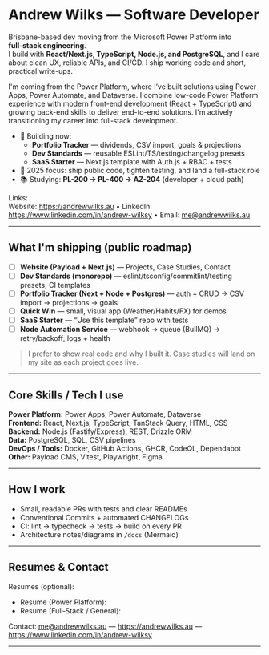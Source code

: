 # Andrew Wilks — Software Developer

Brisbane-based dev moving from the Microsoft Power Platform into **full‑stack engineering**.  
I build with **React/Next.js, TypeScript, Node.js, and PostgreSQL**, and I care about clean UX, reliable APIs, and CI/CD. I ship working code and short, practical write-ups.

I'm coming from the Power Platform, where I’ve built solutions using Power Apps, Power Automate, and Dataverse. I combine low-code Power Platform experience with modern front-end development (React + TypeScript) and growing back-end skills to deliver end-to-end solutions. I'm actively transitioning my career into full‑stack development.

- 🔭 Building now:
  - **Portfolio Tracker** — dividends, CSV import, goals & projections
  - **Dev Standards** — reusable ESLint/TS/testing/changelog presets
  - **SaaS Starter** — Next.js template with Auth.js + RBAC + tests
- 🎯 2025 focus: ship public code, tighten testing, and land a full-stack role
- 📚 Studying: **PL-200 → PL-400 → AZ-204** (developer + cloud path)

Links:  
Website: https://andrewwilks.au • LinkedIn: https://www.linkedin.com/in/andrew-wilksy • Email: me@andrewwilks.au

---

## What I'm shipping (public roadmap)

- [ ] **Website (Payload + Next.js)** — Projects, Case Studies, Contact
- [ ] **Dev Standards (monorepo)** — eslint/tsconfig/commitlint/testing presets; CI templates
- [ ] **Portfolio Tracker (Next + Node + Postgres)** — auth + CRUD → CSV import → projections → goals
- [ ] **Quick Win** — small, visual app (Weather/Habits/FX) for demos
- [ ] **SaaS Starter** — “Use this template” repo with tests
- [ ] **Node Automation Service** — webhook → queue (BullMQ) → retry/backoff; logs + health

> I prefer to show real code and why I built it. Case studies will land on my site as each project goes live.

---

## Core Skills / Tech I use

**Power Platform:** Power Apps, Power Automate, Dataverse  
**Frontend:** React, Next.js, TypeScript, TanStack Query, HTML, CSS  
**Backend:** Node.js (Fastify/Express), REST, Drizzle ORM  
**Data:** PostgreSQL, SQL, CSV pipelines  
**DevOps / Tools:** Docker, GitHub Actions, GHCR, CodeQL, Dependabot  
**Other:** Payload CMS, Vitest, Playwright, Figma

---

## How I work

- Small, readable PRs with tests and clear READMEs  
- Conventional Commits + automated CHANGELOGs  
- CI: lint → typecheck → tests → build on every PR  
- Architecture notes/diagrams in `/docs` (Mermaid)

---

## Resumes & Contact

Resumes (optional):  
- Resume (Power Platform): <INSERT URL>  
- Resume (Full‑Stack / General): <INSERT URL>

Contact: me@andrewwilks.au — https://andrewwilks.au — https://www.linkedin.com/in/andrew-wilksy

---
